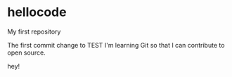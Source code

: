 # hellocode
My first repository

The first commit change to TEST
I'm learning Git so that I can contribute to open source.

hey!


